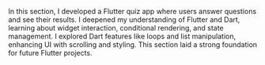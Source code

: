 In this section, I developed a Flutter quiz app where users answer questions and see their results. I deepened my understanding of Flutter and Dart, learning about widget interaction, conditional rendering, and state management. I explored Dart features like loops and list manipulation, enhancing UI with scrolling and styling. This section laid a strong foundation for future Flutter projects.
